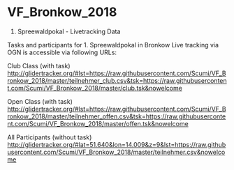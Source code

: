 # VF_Bronkow_2018
1. Spreewaldpokal - Livetracking Data

Tasks and participants for 1. Spreewaldpokal in Bronkow
Live tracking via OGN is accessible via following URLs:

Club Class (with task)
http://glidertracker.org/#lst=https://raw.githubusercontent.com/Scumi/VF_Bronkow_2018/master/teilnehmer_club.csv&tsk=https://raw.githubusercontent.com/Scumi/VF_Bronkow_2018/master/club.tsk&nowelcome

Open Class (with task)
http://glidertracker.org/#lst=https://raw.githubusercontent.com/Scumi/VF_Bronkow_2018/master/teilnehmer_offen.csv&tsk=https://raw.githubusercontent.com/Scumi/VF_Bronkow_2018/master/offen.tsk&nowelcome

All Participants (without task)
http://glidertracker.org/#lat=51.640&lon=14.009&z=9&lst=https://raw.githubusercontent.com/Scumi/VF_Bronkow_2018/master/teilnehmer.csv&nowelcome